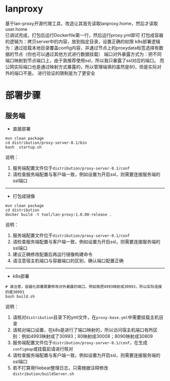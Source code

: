 
# lanproxy
基于lan-proxy开源代理工具，改造让其首先读取lanproxy.home，然后才读取user.home  
已调试完成，打包后运行Dockerfile第一行，然后运行proxy.yml即可
打包成容器的逻辑为：拷贝server中的内容，放到指定目录，设置正确的权限
k8s部署逻辑为：通过挂载本地目录覆盖config内容，并通过节点上的proxydata标签选择有数据的节点（你也可以通过其他方式进行数据挂载）
端口对外暴露方式为：把不同端口映射到节点端口上，由于我推荐使用ssl，所以我只暴露了ssl对应的端口。
而公网实际端口也是通过映射方式暴露的，所以管理端填的虽然是80，但是实际对外的端口不是。
进行验证的限制是为了更安全

# 部署步骤
## 服务端

- 直接部署

```shell script
mvn clean package
cd distribution/proxy-server-0.1/bin
bash  startup.sh
```

说明：
1. 服务端配置文件位于``distribution/proxy-server-0.1/conf``
2. 请检查服务端配置与客户端一致，例如设置为开启ssl，则需要连接服务端的ssl端口

---

- 打包成镜像
```shell script
mvn clean package
cd distribution
docker build -t tool/lan-proxy:1.0.00-release .
```

说明：
1. 服务端配置文件位于``distribution/proxy-server-0.1/conf``
2. 请检查服务端配置与客户端一致，例如设置为开启ssl，则需要连接服务端的ssl端口
3. 建议正确修改配置后再运行镜像构建命令
4. 请注意宿主机端口与容器端口的区别，确认端口配置正确

---

- k8s部署
```shell script
# 请注意，容器化部署需要修改对外暴露的端口，例如我把4993映射成30993，所以实际连接的是30993
bash build.sh
```

说明：
1. 请核对``distribution``目录下的yml文件，在``proxy-base.yml``中需要挂载主机目录
2. 请核对端口设置，在k8s是进行了端口映射的，所以访问宿主机端口有所区别：例如4993映射成了30993；80映射成30008；8090映射成30809
3. 服务端配置文件位于``distribution/proxy-server-0.1/conf``，在生成``configmap``或挂载前请进行核对
4. 请检查服务端配置与客户端一致，例如设置为开启ssl，则需要连接服务端的ssl端口
5. 若不打算用filebeat整理日志，只需根据注释修改``distribution/buildServer.sh``



